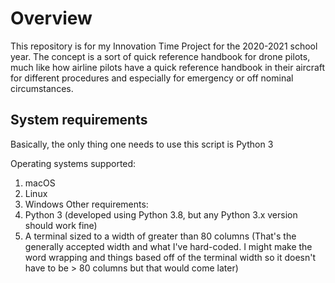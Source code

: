 # Overview

This repository is for my Innovation Time Project for the 2020-2021 school year. The concept is a sort of quick reference handbook for drone pilots, much like how airline pilots have a quick reference handbook in their aircraft for different procedures and especially for emergency or off nominal circumstances.


## System requirements

Basically, the only thing one needs to use this script is Python 3

Operating systems supported:
  1. macOS
  2. Linux
  3. Windows
Other requirements:
  1. Python 3 (developed using Python 3.8, but any Python 3.x version should work fine)
  2. A terminal sized to a width of greater than 80 columns (That's the generally accepted width and what I've hard-coded. I might make the word wrapping and things based off of the terminal width so it doesn't have to be > 80 columns but that would come later)
